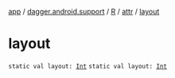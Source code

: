 [app](../../../index.md) / [dagger.android.support](../../index.md) / [R](../index.md) / [attr](index.md) / [layout](./layout.md)

# layout

`static val layout: `[`Int`](https://kotlinlang.org/api/latest/jvm/stdlib/kotlin/-int/index.html)
`static val layout: `[`Int`](https://kotlinlang.org/api/latest/jvm/stdlib/kotlin/-int/index.html)